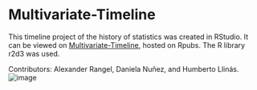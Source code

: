 # Multivariate-Timeline
This timeline project of the history of statistics was created in RStudio. It can be viewed on [Multivariate-Timeline](https://rpubs.com/hllinas/R_Multivariado_Historia), hosted on Rpubs. The R library r2d3 was used.

Contributors: Alexander Rangel, Daniela Nuñez, and Humberto Llinás.
![image](https://github.com/Alex-rv150/Multivariate-Timeline/assets/63737523/b63f63b5-891f-44f6-8354-0d1112b4b29a)
